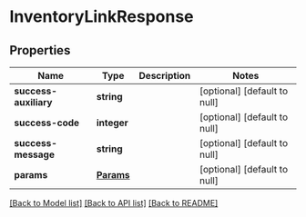 # InventoryLinkResponse

## Properties
Name | Type | Description | Notes
------------ | ------------- | ------------- | -------------
**success-auxiliary** | **string** |  | [optional] [default to null]
**success-code** | **integer** |  | [optional] [default to null]
**success-message** | **string** |  | [optional] [default to null]
**params** | [**Params**](Params.md) |  | [optional] [default to null]

[[Back to Model list]](../README.md#documentation-for-models) [[Back to API list]](../README.md#documentation-for-api-endpoints) [[Back to README]](../README.md)


